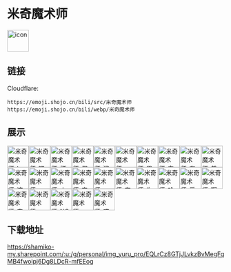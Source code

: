 # 米奇魔术师
<img src="https://emoji.shojo.cn/bili/src/米奇魔术师/icon.png" width="50" height="50" alt="icon">

## 链接
Cloudflare:
```
https://emoji.shojo.cn/bili/src/米奇魔术师
https://emoji.shojo.cn/bili/webp/米奇魔术师
```
## 展示
<img src="https://emoji.shojo.cn/bili/src/米奇魔术师/米奇魔术师-hey.png" width="50" height="50" alt="米奇魔术师-hey"><img src="https://emoji.shojo.cn/bili/src/米奇魔术师/米奇魔术师-嘿嘿嘿.png" width="50" height="50" alt="米奇魔术师-嘿嘿嘿"><img src="https://emoji.shojo.cn/bili/src/米奇魔术师/米奇魔术师-坏笑.png" width="50" height="50" alt="米奇魔术师-坏笑"><img src="https://emoji.shojo.cn/bili/src/米奇魔术师/米奇魔术师-假笑.png" width="50" height="50" alt="米奇魔术师-假笑"><img src="https://emoji.shojo.cn/bili/src/米奇魔术师/米奇魔术师-问题不大.png" width="50" height="50" alt="米奇魔术师-问题不大"><img src="https://emoji.shojo.cn/bili/src/米奇魔术师/米奇魔术师-love.png" width="50" height="50" alt="米奇魔术师-love"><img src="https://emoji.shojo.cn/bili/src/米奇魔术师/米奇魔术师-累了.png" width="50" height="50" alt="米奇魔术师-累了"><img src="https://emoji.shojo.cn/bili/src/米奇魔术师/米奇魔术师-完了.png" width="50" height="50" alt="米奇魔术师-完了"><img src="https://emoji.shojo.cn/bili/src/米奇魔术师/米奇魔术师-有人在吗.png" width="50" height="50" alt="米奇魔术师-有人在吗"><img src="https://emoji.shojo.cn/bili/src/米奇魔术师/米奇魔术师-美味.png" width="50" height="50" alt="米奇魔术师-美味"><img src="https://emoji.shojo.cn/bili/src/米奇魔术师/米奇魔术师-这很难评.png" width="50" height="50" alt="米奇魔术师-这很难评"><img src="https://emoji.shojo.cn/bili/src/米奇魔术师/米奇魔术师-啊？？.png" width="50" height="50" alt="米奇魔术师-啊？？"><img src="https://emoji.shojo.cn/bili/src/米奇魔术师/米奇魔术师-火大.png" width="50" height="50" alt="米奇魔术师-火大"><img src="https://emoji.shojo.cn/bili/src/米奇魔术师/米奇魔术师-害怕.png" width="50" height="50" alt="米奇魔术师-害怕"><img src="https://emoji.shojo.cn/bili/src/米奇魔术师/米奇魔术师-OMG.png" width="50" height="50" alt="米奇魔术师-OMG"><img src="https://emoji.shojo.cn/bili/src/米奇魔术师/米奇魔术师-有瓜吃吗.png" width="50" height="50" alt="米奇魔术师-有瓜吃吗"><img src="https://emoji.shojo.cn/bili/src/米奇魔术师/米奇魔术师-你过来啊.png" width="50" height="50" alt="米奇魔术师-你过来啊"><img src="https://emoji.shojo.cn/bili/src/米奇魔术师/米奇魔术师-哈罗.png" width="50" height="50" alt="米奇魔术师-哈罗"><img src="https://emoji.shojo.cn/bili/src/米奇魔术师/米奇魔术师-爱你.png" width="50" height="50" alt="米奇魔术师-爱你"><img src="https://emoji.shojo.cn/bili/src/米奇魔术师/米奇魔术师-啊.png" width="50" height="50" alt="米奇魔术师-啊"><img src="https://emoji.shojo.cn/bili/src/米奇魔术师/米奇魔术师-害羞.png" width="50" height="50" alt="米奇魔术师-害羞"><img src="https://emoji.shojo.cn/bili/src/米奇魔术师/米奇魔术师-Thankyou.png" width="50" height="50" alt="米奇魔术师-Thankyou"><img src="https://emoji.shojo.cn/bili/src/米奇魔术师/米奇魔术师-NO.png" width="50" height="50" alt="米奇魔术师-NO"><img src="https://emoji.shojo.cn/bili/src/米奇魔术师/米奇魔术师-hhhh.png" width="50" height="50" alt="米奇魔术师-hhhh"><img src="https://emoji.shojo.cn/bili/src/米奇魔术师/米奇魔术师-哎.png" width="50" height="50" alt="米奇魔术师-哎">

## 下载地址

https://shamiko-my.sharepoint.com/:u:/g/personal/img_yuru_pro/EQLrCz8GTjJLvkzBvMegFqMB4fwoipj6Dg8LDcR-mfEEog